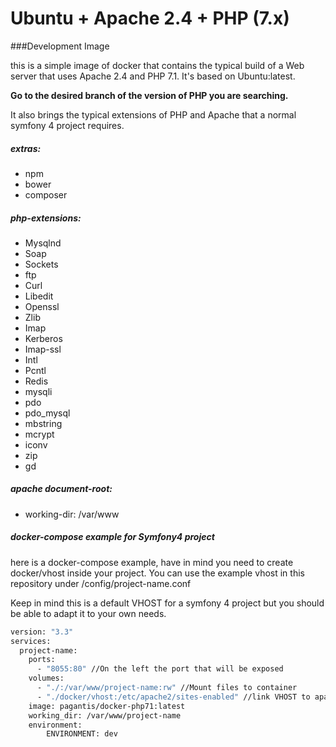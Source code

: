 # Ubuntu + Apache 2.4 + PHP (7.x)

###Development Image

this is a simple image of docker that contains the typical build of a Web server that uses
Apache 2.4 and PHP 7.1. It's based on Ubuntu:latest.

**Go to the desired branch of the version of PHP you are searching.**

It also brings the typical extensions of PHP and Apache that a normal symfony 4 project
requires.

##### extras:
* npm
* bower
* composer

##### php-extensions:
* Mysqlnd
* Soap
* Sockets
* ftp
* Curl
* Libedit
* Openssl
* Zlib
* Imap
* Kerberos
* Imap-ssl
* Intl
* Pcntl
* Redis
* mysqli
* pdo
* pdo_mysql
* mbstring
* mcrypt
* iconv
* zip
* gd

##### apache document-root:
* working-dir: /var/www
##### docker-compose example for Symfony4 project

here is a docker-compose example, have in mind you need to create docker/vhost inside
your project. You can use the example vhost in this repository under /config/project-name.conf

Keep in mind this is a default VHOST for a symfony 4 project but you should be able to
adapt it to your own needs.

```bash
version: "3.3"
services:
  project-name:
    ports:
      - "8055:80" //On the left the port that will be exposed
    volumes:
      - "./:/var/www/project-name:rw" //Mount files to container
      - "./docker/vhost:/etc/apache2/sites-enabled" //link VHOST to apache
    image: pagantis/docker-php71:latest
    working_dir: /var/www/project-name
    environment:
        ENVIRONMENT: dev
```
